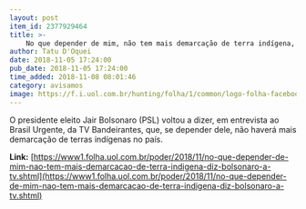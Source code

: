 ```yaml
---
layout: post
item_id: 2377929464
title: >-
    No que depender de mim, não tem mais demarcação de terra indígena, diz Bolsonaro a TV
author: Tatu D'Oquei
date: 2018-11-05 17:24:00
pub_date: 2018-11-05 17:24:00
time_added: 2018-11-08 08:01:46
category: avisamos
image: https://f.i.uol.com.br/hunting/folha/1/common/logo-folha-facebook.jpg
---
```


O presidente eleito Jair Bolsonaro (PSL) voltou a dizer, em entrevista ao Brasil Urgente, da TV Bandeirantes, que, se depender dele, não haverá mais demarcação de terras indígenas no país.

**Link:** [https://www1.folha.uol.com.br/poder/2018/11/no-que-depender-de-mim-nao-tem-mais-demarcacao-de-terra-indigena-diz-bolsonaro-a-tv.shtml](https://www1.folha.uol.com.br/poder/2018/11/no-que-depender-de-mim-nao-tem-mais-demarcacao-de-terra-indigena-diz-bolsonaro-a-tv.shtml)

